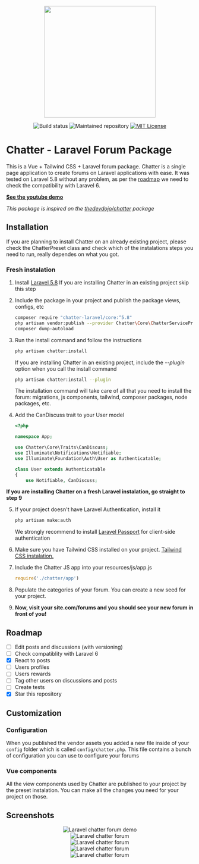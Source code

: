 <p align="center"><img width="300" src="https://raw.githubusercontent.com/chatter-laravel/core/master/public/assets/images/logo.png"></p>

<p align="center">
<img src="https://github.styleci.io/repos/7548986/shield?style=flat" alt="Build status">
<img src="https://img.shields.io/badge/Maintained%3F-yes-green.svg" alt="Maintained repository">
<a href="https://github.com/Chatter-Laravel/core/blob/master/license" target="_blank"><img src="https://img.shields.io/badge/License-MIT-blue.svg" alt="MIT License"></a>
</p>

# Chatter - Laravel Forum Package

This is a Vue + Tailwind CSS + Laravel forum package. Chatter is a single page application to create forums on Laravel applications with ease. It was tested on Laravel 5.8 without any problem, as per the [roadmap](https://github.com/Chatter-Laravel/core#roadmap) we need to check the compatibility with Laravel 6.

**[See the youtube demo](https://youtu.be/HIaEsMWBV28)**

*This package is inspired on the [thedevdojo/chatter](https://github.com/thedevdojo/chatter) package*

## Installation

If you are planning to install Chatter on an already existing project, please check the ChatterPreset class and check which of the instalations steps you need to run, really dependes on what you got.

### Fresh instalation

1. Install [Laravel 5.8](https://laravel.com/docs/5.8#installing-laravel)
    If you are installing Chatter in an existing project skip this step

2. Include the package in your project and publish the package views, configs, etc

    ```bash
    composer require "chatter-laravel/core:^5.8"
    php artisan vendor:publish --provider Chatter\Core\ChatterServiceProvider
    composer dump-autoload
    ```

3. Run the install command and follow the instructions

    ```bash
    php artisan chatter:install
    ```

    If you are installing Chatter in an existing project, include the *--plugin* option when you call the install command
    ```bash
    php artisan chatter:install --plugin
    ```

    The installation command will take care of all that you need to install the forum: migrations, js components, tailwind, composer packages, node packages, etc.

4. Add the CanDiscuss trait to your User model

    ```php
    <?php

    namespace App;

    use Chatter\Core\Traits\CanDiscuss;
    use Illuminate\Notifications\Notifiable;
    use Illuminate\Foundation\Auth\User as Authenticatable;

    class User extends Authenticatable
    {
        use Notifiable, CanDiscuss;
    ```

**If you are installing Chatter on a fresh Laravel instalation, go straight to step 9**

5. If your project doesn't have Laravel Authentication, install it

    ```bash
    php artisan make:auth
    ```

    We strongly recommend to install [Laravel Passport](https://laravel.com/docs/5.8/passport) for client-side authentication

6. Make sure you have Tailwind CSS installed on your project. [Tailwind CSS instalation.](https://tailwindcss.com/docs/installation/)

7. Include the Chatter JS app into your resources/js/app.js

    ```javascript
    require('./chatter/app')
    ```

8. Populate the categories of your forum. You can create a new seed for your project.

9. **Now, visit your site.com/forums and you should see your new forum in front of you!**

## Roadmap

- [ ] Edit posts and discussions (with versioning)
- [ ] Check compatiblity with Laravel 6
- [x] React to posts
- [ ] Users profiles
- [ ] Users rewards
- [ ] Tag other users on discussions and posts
- [ ] Create tests
- [x] Star this repository

## Customization

### Configuration

When you published the vendor assets you added a new file inside of your `config` folder which is called `config/chatter.php`. This file contains a bunch of configuration you can use to configure your forums

### Vue components

All the view components used by Chatter are published to your project by the preset instalation. You can make all the changes you need for your project on those.

## Screenshots

<p align="center">
    <img src="https://raw.githubusercontent.com/chatter-laravel/core/master/public/assets/images/laravel-chatter-demo.gif" alt="Laravel chatter forum demo" style="max-width:600px;"><br>
    <img src="https://raw.githubusercontent.com/chatter-laravel/core/master/public/assets/images/laravel-chatter-forum.png" alt="Laravel chatter forum" style="max-width:600px;"></br>
    <img src="https://raw.githubusercontent.com/chatter-laravel/core/master/public/assets/images/laravel-chatter-forum-2.png" alt="Laravel chatter forum" style="max-width:600px;"><br>
    <img src="https://raw.githubusercontent.com/chatter-laravel/core/master/public/assets/images/laravel-chatter-forum-3.png" alt="Laravel chatter forum" style="max-width:600px;"><br>
    <img src="https://raw.githubusercontent.com/chatter-laravel/core/master/public/assets/images/laravel-chatter-forum-mobile.png" alt="Laravel chatter forum" style="max-width:600px;">
</p>
